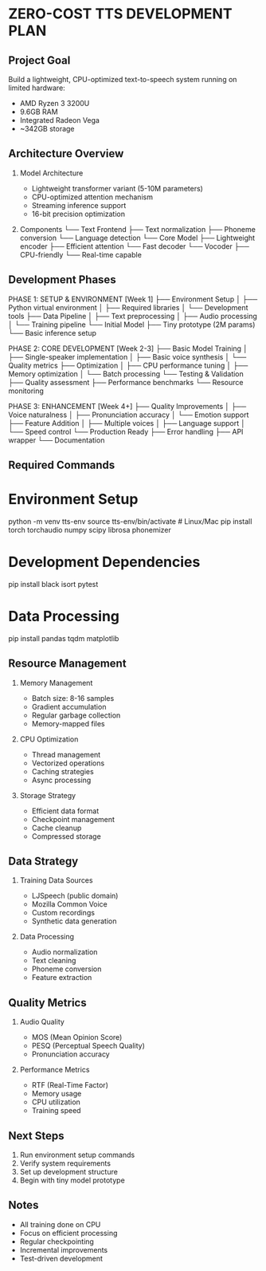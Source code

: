 # ZERO-COST TTS DEVELOPMENT PLAN

## Project Goal

Build a lightweight, CPU-optimized text-to-speech system running on limited hardware:

- AMD Ryzen 3 3200U
- 9.6GB RAM
- Integrated Radeon Vega
- ~342GB storage

## Architecture Overview

1. Model Architecture

   - Lightweight transformer variant (5-10M parameters)
   - CPU-optimized attention mechanism
   - Streaming inference support
   - 16-bit precision optimization

2. Components
   └── Text Frontend
   ├── Text normalization
   ├── Phoneme conversion
   └── Language detection
   └── Core Model
   ├── Lightweight encoder
   ├── Efficient attention
   └── Fast decoder
   └── Vocoder
   ├── CPU-friendly
   └── Real-time capable

## Development Phases

PHASE 1: SETUP & ENVIRONMENT [Week 1]
├── Environment Setup
│ ├── Python virtual environment
│ ├── Required libraries
│ └── Development tools
├── Data Pipeline
│ ├── Text preprocessing
│ ├── Audio processing
│ └── Training pipeline
└── Initial Model
├── Tiny prototype (2M params)
└── Basic inference setup

PHASE 2: CORE DEVELOPMENT [Week 2-3]
├── Basic Model Training
│ ├── Single-speaker implementation
│ ├── Basic voice synthesis
│ └── Quality metrics
├── Optimization
│ ├── CPU performance tuning
│ ├── Memory optimization
│ └── Batch processing
└── Testing & Validation
├── Quality assessment
├── Performance benchmarks
└── Resource monitoring

PHASE 3: ENHANCEMENT [Week 4+]
├── Quality Improvements
│ ├── Voice naturalness
│ ├── Pronunciation accuracy
│ └── Emotion support
├── Feature Addition
│ ├── Multiple voices
│ ├── Language support
│ └── Speed control
└── Production Ready
├── Error handling
├── API wrapper
└── Documentation

## Required Commands

# Environment Setup

python -m venv tts-env
source tts-env/bin/activate # Linux/Mac
pip install torch torchaudio numpy scipy librosa phonemizer

# Development Dependencies

pip install black isort pytest

# Data Processing

pip install pandas tqdm matplotlib

## Resource Management

1. Memory Management

   - Batch size: 8-16 samples
   - Gradient accumulation
   - Regular garbage collection
   - Memory-mapped files

2. CPU Optimization

   - Thread management
   - Vectorized operations
   - Caching strategies
   - Async processing

3. Storage Strategy
   - Efficient data format
   - Checkpoint management
   - Cache cleanup
   - Compressed storage

## Data Strategy

1. Training Data Sources

   - LJSpeech (public domain)
   - Mozilla Common Voice
   - Custom recordings
   - Synthetic data generation

2. Data Processing
   - Audio normalization
   - Text cleaning
   - Phoneme conversion
   - Feature extraction

## Quality Metrics

1. Audio Quality

   - MOS (Mean Opinion Score)
   - PESQ (Perceptual Speech Quality)
   - Pronunciation accuracy

2. Performance Metrics
   - RTF (Real-Time Factor)
   - Memory usage
   - CPU utilization
   - Training speed

## Next Steps

1. Run environment setup commands
2. Verify system requirements
3. Set up development structure
4. Begin with tiny model prototype

## Notes

- All training done on CPU
- Focus on efficient processing
- Regular checkpointing
- Incremental improvements
- Test-driven development
